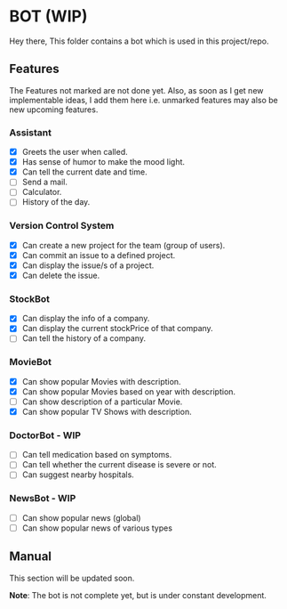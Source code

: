# BOT (WIP)

  Hey there,
  This folder contains a bot which is used in this project/repo.
  
## Features

  The Features not marked are not done yet. Also, as soon as I get new implementable ideas, I add them here i.e. unmarked features may also be new upcoming features.

### Assistant
  - [X] Greets the user when called.
  - [X] Has sense of humor to make the mood light.
  - [X] Can tell the current date and time.
  - [ ] Send a mail.
  - [ ] Calculator.
  - [ ] History of the day.

### Version Control System
  - [X] Can create a new project for the team (group of users).
  - [X] Can commit an issue to a defined project.
  - [X] Can display the issue/s of a project.
  - [X] Can delete the issue.
  
### StockBot
  - [X] Can display the info of a company.
  - [X] Can display the current stockPrice of that company.
  - [ ] Can tell the history of a company.  

### MovieBot
  - [X] Can show popular Movies with description.
  - [X] Can show popular Movies based on year with description.
  - [ ] Can show description of a particular Movie.
  - [X] Can show popular TV Shows with description.
  
### DoctorBot - WIP
  - [ ] Can tell medication based on symptoms.
  - [ ] Can tell whether the current disease is severe or not.
  - [ ] Can suggest nearby hospitals.
  
### NewsBot - WIP
  - [ ] Can show popular news (global)
  - [ ] Can show popular news of various types
  
## Manual

  This section will be updated soon.
  
  
**Note**: The bot is not complete yet, but is under constant development.
